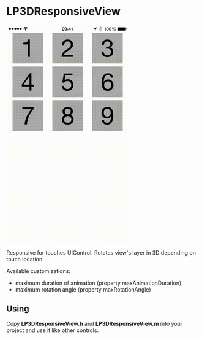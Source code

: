 LP3DResponsiveView
====================================

![](DEMO.gif)

Responsive for touches UIControl. Rotates view's layer in 3D depending on touch location.

Available customizations:

* maximum duration of animation (property maxAnimationDuration)
* maximum rotation angle (property maxRotationAngle)

## Using

Copy **LP3DResponsiveView.h** and **LP3DResponsiveView.m** into your project and use it like other controls. 
